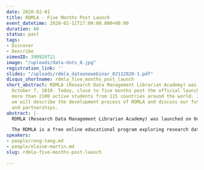 ```yaml
---
date: 2020-02-01
title: RDMLA - Five Months Post Launch
event_datetime: 2020-02-11T17:00:00.000+00:00
duration: 60
status: past
tags:
- Discover
- Describe
vimeoID: 390929711
image: "/uploads/data-dots_0.jpg"
registration_link: ''
slides: "/uploads/rdmla_dataonewebinar_02112020-1.pdf"
disqus_shortname: rdmla_five_months_post_launch
short_abstract: RDMLA (Research Data Management Librarian Academy) was launched on
  October 7, 2019. Today, close to five months post the official launch, there are
  more than 2100 active students from 115 countries around the world. In this talk,
  we will describe the development process of RDMLA and discuss our future collaborations
  and partnerships.
abstract: |-
  RDMLA (Research Data Management Librarian Academy) was launched on October 7, 2019. Today, close to five months post the official launch, there are more than 2100 active students from 115 countries around the world. In this talk, we will describe the development process of RDMLA and discuss our future collaborations and partnerships.

  The RDMLA is a free online educational program exploring research data management best practices. Developed by a team of librarians and LIS faculty members who want to share their extensive knowledge/skills and promote research data services, the RDMLA consists of eight units that can be taken individually, or as a complete program. All units are available globally and can be accessed online via the Canvas learning management system. RDMLA is open to librarians, information professionals, and other professionals who work in a research-intensive environment throughout the world. On Feb 5, 2020, in partnership with Simmons School of Library and Information Science (SLIS), RDMLA launched a Continuing Education (CE) optional component, for a nominal fee.
speakers:
- people/rong-tang.md
- people/elaine-martin.md
slug: rdmla-five-months-post-launch

---
```


